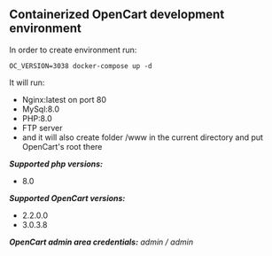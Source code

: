 Containerized OpenCart development environment
----------------------------------------------

In order to create environment run:

`OC_VERSION=3038 docker-compose up -d`

It will run:
+ Nginx:latest on port 80
+ MySql:8.0
+ PHP:8.0
+ FTP server
+ and it will also create folder /www in the current directory and put OpenCart's root there 

***Supported php versions:***
+ 8.0

***Supported OpenCart versions:***
+ 2.2.0.0
+ 3.0.3.8

***OpenCart admin area credentials:*** *admin / admin*
